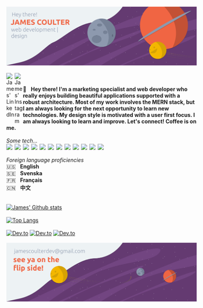 ![James Coulter, web development and design](https://github.com/james-coulter/james-coulter/blob/master/githubHeader.png)
<br />
<br />
<a href="https://www.linkedin.com/in/james-coulter/">
  <img align="left" alt="James' LinkedIn" width="22px" src="https://cdn.jsdelivr.net/npm/simple-icons@v3/icons/linkedin.svg" />
</a>
<a href="https://www.instagram.com/lifad95/">
  <img align="left" alt="James' Instagram" width="22px" src="https://cdn.jsdelivr.net/npm/simple-icons@v3/icons/instagram.svg" />
</a>
<br />
<br />
:wave: &nbsp; **Hey there! I'm a marketing specialist and web developer who really enjoys building beautiful applications supported with a robust architecture. Most of my work involves the MERN stack, but I am always looking for the next opportunity to learn new technologies. My design style is motivated with a user first focus. I am always looking to learn and improve. Let's connect! Coffee is on me.**
<br />
<br />
*Some tech...*
<br />
<img width="22px" align="left" src="https://cdn.jsdelivr.net/npm/simple-icons@3.7.0/icons/javascript.svg" />
<img width="22px" align="left" src="https://cdn.jsdelivr.net/npm/simple-icons@3.7.0/icons/python.svg" />
<img width="22px" align="left" src="https://cdn.jsdelivr.net/npm/simple-icons@3.7.0/icons/java.svg" />
<img width="22px" align="left" src="https://cdn.jsdelivr.net/npm/simple-icons@3.7.0/icons/react.svg" />
<img width="22px" align="left" src="https://cdn.jsdelivr.net/npm/simple-icons@3.7.0/icons/redux.svg" />
<img width="22px" align="left" src="https://cdn.jsdelivr.net/npm/simple-icons@3.7.0/icons/node-dot-js.svg" />
<img width="22px" align="left" src="https://cdn.jsdelivr.net/npm/simple-icons@3.7.0/icons/spring.svg" />
<img width="22px" align="left" src="https://cdn.jsdelivr.net/npm/simple-icons@3.7.0/icons/npm.svg" />
<img width="22px" align="left" src="https://cdn.jsdelivr.net/npm/simple-icons@3.7.0/icons/adobephotoshop.svg" />
<img width="22px" align="left" src="https://cdn.jsdelivr.net/npm/simple-icons@3.7.0/icons/adobeillustrator.svg" />
<img width="22px" align="left" src="https://cdn.jsdelivr.net/npm/simple-icons@3.7.0/icons/adobelightroomcc.svg" />
<img width="22px" align="left" src="https://cdn.jsdelivr.net/npm/simple-icons@3.7.0/icons/figma.svg" />
<br />
<br />
*Foreign language proficiencies*
<br />
:us: &nbsp; **English**  
:sweden: &nbsp; **Svenska**  
:fr: &nbsp; **Français**  
:cn: &nbsp; **中文**
<br />
<br />
<br />
[![James' Github stats](https://github-readme-stats.vercel.app/api?username=james-coulter&show_icons=true&title_color=EDF2F4&icon_color=F3B700&text_color=EDF2F4&bg_color=643A71)](https://github.com/anuraghazra/github-readme-stats)
<br />
<br />
[![Top Langs](https://github-readme-stats.vercel.app/api/top-langs/?username=james-coulter&layout=compact)](https://github.com/anuraghazra/github-readme-stats)
<br />
<br />
[![Dev.to](https://github-readme-stats.vercel.app/api/pin/?username=james-coulter&repo=nasa-photo-of-the-day)](https://modest-elion-b832ad.netlify.app/)
[![Dev.to](https://github-readme-stats.vercel.app/api/pin/?username=james-coulter&repo=Sprint-Challenge--Java-Frameworks-java-bookstore)](https://github.com/james-coulter/Sprint-Challenge--Java-Frameworks-java-bookstore)
[![Dev.to](https://github-readme-stats.vercel.app/api/pin/?username=james-coulter&repo=react-bubbles)](https://github.com/james-coulter/react-bubbles)
<br />
<br />
![See you later! jamescoulterdev@gmail.com](https://github.com/james-coulter/james-coulter/blob/master/githubFooter.png)



<!--
**james-coulter/james-coulter** is a ✨ _special_ ✨ repository because its `README.md` (this file) appears on your GitHub profile.

Here are some ideas to get you started:

- 🔭 I’m currently working on ...
- 🌱 I’m currently learning ...
- 👯 I’m looking to collaborate on ...
- 🤔 I’m looking for help with ...
- 💬 Ask me about ...
- 📫 How to reach me: ...
- 😄 Pronouns: ...
- ⚡ Fun fact: ...
-->
